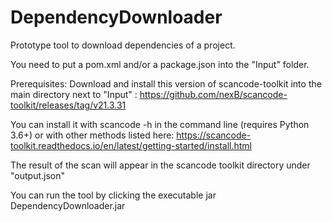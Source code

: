 # DependencyDownloader
Prototype tool to download dependencies of a project.

You need to put a pom.xml and/or a package.json into the "Input" folder.

Prerequisites:
Download and install this version of scancode-toolkit into the main directory next to "Input" : https://github.com/nexB/scancode-toolkit/releases/tag/v21.3.31

You can install it with scancode -h in the command line (requires Python 3.6+) or with other methods listed here: https://scancode-toolkit.readthedocs.io/en/latest/getting-started/install.html

The result of the scan will appear in the scancode toolkit directory under "output.json"

You can run the tool by clicking the executable jar DependencyDownloader.jar